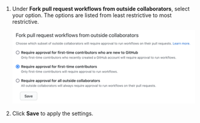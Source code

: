 1. Under **Fork pull request workflows from outside collaborators**, select your option. The options are listed from least restrictive to most restrictive. 

   ![Setting for approval for workflows from public forks](/assets/images/help/settings/actions-fork-pull-request-approval.png)
1. Click **Save** to apply the settings.
